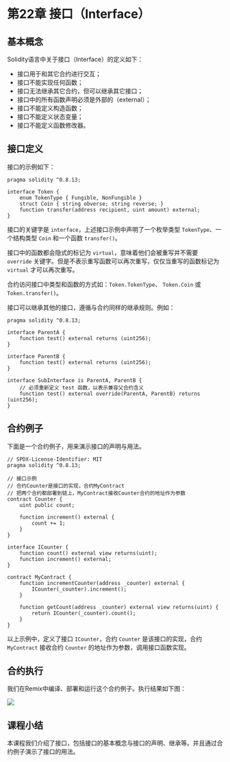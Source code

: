 # 第22章 接口（Interface）

## 基本概念

Solidity语言中关于接口（Interface）的定义如下：

+ 接口用于和其它合约进行交互；
+ 接口不能实现任何函数；
+ 接口无法继承其它合约，但可以继承其它接口；
+ 接口中的所有函数声明必须是外部的（external）；
+ 接口不能定义构造函数；
+ 接口不能定义状态变量；
+ 接口不能定义函数修改器。

## 接口定义

接口的示例如下：

```
pragma solidity ^0.8.13;

interface Token {
    enum TokenType { Fungible, NonFungible }
    struct Coin { string obverse; string reverse; }
    function transfer(address recipient, uint amount) external;
}
```

接口的关键字是 `interface`，上述接口示例中声明了一个枚举类型 `TokenType`、一个结构类型 `Coin` 和一个函数 `transfer()`。

接口中的函数都会隐式的标记为 `virtual`，意味着他们会被重写并不需要 `override` 关键字。但是不表示重写函数可以再次重写，仅仅当重写的函数标记为 `virtual` 才可以再次重写。

合约访问接口中类型和函数的方式如：`Token.TokenType`、 `Token.Coin` 或 `Token.transfer()`。

接口可以继承其他的接口，遵循与合约同样的继承规则。例如：

```
pragma solidity ^0.8.13;

interface ParentA {
    function test() external returns (uint256);
}

interface ParentB {
    function test() external returns (uint256);
}

interface SubInterface is ParentA, ParentB {
    // 必须重新定义 test 函数，以表示兼容父合约含义
    function test() external override(ParentA, ParentB) returns (uint256);
}
```

## 合约例子

下面是一个合约例子，用来演示接口的声明与用法。

```
// SPDX-License-Identifier: MIT
pragma solidity ^0.8.13;

// 接口示例
// 合约Counter是接口的实现，合约MyContract
// 把两个合约都部署到链上，MyContract接收Counter合约的地址作为参数
contract Counter {
    uint public count;

    function increment() external {
        count += 1;
    }
}

interface ICounter {
    function count() external view returns(uint);
    function increment() external;
}

contract MyContract {
    function incrementCounter(address _counter) external {
        ICounter(_counter).increment();
    }

    function getCount(address _counter) external view returns(uint) {
        return ICounter(_counter).count();
    }
}
```

以上示例中，定义了接口 `ICounter`，合约 `Counter` 是该接口的实现，合约 `MyContract` 接收合约 `Counter` 的地址作为参数，调用接口函数实现。

## 合约执行

我们在Remix中编译、部署和运行这个合约例子。执行结果如下图：

![](D:\资料\我的\项目\IT培训项目\区块链\课程\Solidity语言基础教程\images\remix-interface-1.png)

## 课程小结

本课程我们介绍了接口，包括接口的基本概念与接口的声明、继承等。并且通过合约例子演示了接口的用法。


